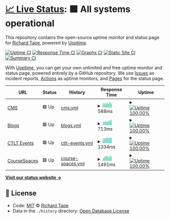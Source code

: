 # [📈 Live Status](https://richardtape.github.io/ubcupptime): <!--live status--> **🟩 All systems operational**

This repository contains the open-source uptime monitor and status page for [Richard Tape](https://richardtape.com/), powered by [Upptime](https://github.com/upptime/upptime).

[![Uptime CI](https://github.com/koj-co/upptime/workflows/Uptime%20CI/badge.svg)](https://github.com/koj-co/upptime/actions?query=workflow%3A%22Uptime+CI%22)
[![Response Time CI](https://github.com/koj-co/upptime/workflows/Response%20Time%20CI/badge.svg)](https://github.com/koj-co/upptime/actions?query=workflow%3A%22Response+Time+CI%22)
[![Graphs CI](https://github.com/koj-co/upptime/workflows/Graphs%20CI/badge.svg)](https://github.com/koj-co/upptime/actions?query=workflow%3A%22Graphs+CI%22)
[![Static Site CI](https://github.com/koj-co/upptime/workflows/Static%20Site%20CI/badge.svg)](https://github.com/koj-co/upptime/actions?query=workflow%3A%22Static+Site+CI%22)
[![Summary CI](https://github.com/koj-co/upptime/workflows/Summary%20CI/badge.svg)](https://github.com/koj-co/upptime/actions?query=workflow%3A%22Summary+CI%22)

With [Upptime](https://upptime.js.org), you can get your own unlimited and free uptime monitor and status page, powered entirely by a GitHub repository. We use [Issues](https://github.com/richardtape/ubcupptime/issues) as incident reports, [Actions](https://github.com/richardtape/ubcupptime/actions) as uptime monitors, and [Pages](https://richardtape.github.io/ubcupptime) for the status page.

<!--start: status pages-->
<!-- This summary is generated by Upptime (https://github.com/upptime/upptime) -->
<!-- Do not edit this manually, your changes will be overwritten -->
<!-- prettier-ignore -->
| URL | Status | History | Response Time | Uptime |
| --- | ------ | ------- | ------------- | ------ |
| [CMS](https://cms.ubc.ca) | 🟩 Up | [cms.yml](https://github.com/richardtape/ubcupptime/commits/master/history/cms.yml) | <details><summary><img alt="Response time graph" src="./graphs/cms.png" height="20"> 588ms</summary><br><a href="https://richardtape.github.io/ubcupptime/history/cms"><img alt="Response time 588" src="https://img.shields.io/endpoint?url=https%3A%2F%2Fraw.githubusercontent.com%2Frichardtape%2Fubcupptime%2Fmaster%2Fapi%2Fcms%2Fresponse-time.json"></a><br><a href="https://richardtape.github.io/ubcupptime/history/cms"><img alt="24-hour response time 628" src="https://img.shields.io/endpoint?url=https%3A%2F%2Fraw.githubusercontent.com%2Frichardtape%2Fubcupptime%2Fmaster%2Fapi%2Fcms%2Fresponse-time-day.json"></a><br><a href="https://richardtape.github.io/ubcupptime/history/cms"><img alt="7-day response time 591" src="https://img.shields.io/endpoint?url=https%3A%2F%2Fraw.githubusercontent.com%2Frichardtape%2Fubcupptime%2Fmaster%2Fapi%2Fcms%2Fresponse-time-week.json"></a><br><a href="https://richardtape.github.io/ubcupptime/history/cms"><img alt="30-day response time 588" src="https://img.shields.io/endpoint?url=https%3A%2F%2Fraw.githubusercontent.com%2Frichardtape%2Fubcupptime%2Fmaster%2Fapi%2Fcms%2Fresponse-time-month.json"></a><br><a href="https://richardtape.github.io/ubcupptime/history/cms"><img alt="1-year response time 588" src="https://img.shields.io/endpoint?url=https%3A%2F%2Fraw.githubusercontent.com%2Frichardtape%2Fubcupptime%2Fmaster%2Fapi%2Fcms%2Fresponse-time-year.json"></a></details> | <details><summary><a href="https://richardtape.github.io/ubcupptime/history/cms"><img alt="Uptime 100.00%" src="https://img.shields.io/endpoint?url=https%3A%2F%2Fraw.githubusercontent.com%2Frichardtape%2Fubcupptime%2Fmaster%2Fapi%2Fcms%2Fuptime.json"></a></summary><a href="https://richardtape.github.io/ubcupptime/history/cms"><img alt="24-hour uptime 100.00%" src="https://img.shields.io/endpoint?url=https%3A%2F%2Fraw.githubusercontent.com%2Frichardtape%2Fubcupptime%2Fmaster%2Fapi%2Fcms%2Fuptime-day.json"></a><br><a href="https://richardtape.github.io/ubcupptime/history/cms"><img alt="7-day uptime 100.00%" src="https://img.shields.io/endpoint?url=https%3A%2F%2Fraw.githubusercontent.com%2Frichardtape%2Fubcupptime%2Fmaster%2Fapi%2Fcms%2Fuptime-week.json"></a><br><a href="https://richardtape.github.io/ubcupptime/history/cms"><img alt="30-day uptime 100.00%" src="https://img.shields.io/endpoint?url=https%3A%2F%2Fraw.githubusercontent.com%2Frichardtape%2Fubcupptime%2Fmaster%2Fapi%2Fcms%2Fuptime-month.json"></a><br><a href="https://richardtape.github.io/ubcupptime/history/cms"><img alt="1-year uptime 100.00%" src="https://img.shields.io/endpoint?url=https%3A%2F%2Fraw.githubusercontent.com%2Frichardtape%2Fubcupptime%2Fmaster%2Fapi%2Fcms%2Fuptime-year.json"></a></details>
| [Blogs](https://blogs.ubc.ca) | 🟩 Up | [blogs.yml](https://github.com/richardtape/ubcupptime/commits/master/history/blogs.yml) | <details><summary><img alt="Response time graph" src="./graphs/blogs.png" height="20"> 713ms</summary><br><a href="https://richardtape.github.io/ubcupptime/history/blogs"><img alt="Response time 713" src="https://img.shields.io/endpoint?url=https%3A%2F%2Fraw.githubusercontent.com%2Frichardtape%2Fubcupptime%2Fmaster%2Fapi%2Fblogs%2Fresponse-time.json"></a><br><a href="https://richardtape.github.io/ubcupptime/history/blogs"><img alt="24-hour response time 707" src="https://img.shields.io/endpoint?url=https%3A%2F%2Fraw.githubusercontent.com%2Frichardtape%2Fubcupptime%2Fmaster%2Fapi%2Fblogs%2Fresponse-time-day.json"></a><br><a href="https://richardtape.github.io/ubcupptime/history/blogs"><img alt="7-day response time 803" src="https://img.shields.io/endpoint?url=https%3A%2F%2Fraw.githubusercontent.com%2Frichardtape%2Fubcupptime%2Fmaster%2Fapi%2Fblogs%2Fresponse-time-week.json"></a><br><a href="https://richardtape.github.io/ubcupptime/history/blogs"><img alt="30-day response time 713" src="https://img.shields.io/endpoint?url=https%3A%2F%2Fraw.githubusercontent.com%2Frichardtape%2Fubcupptime%2Fmaster%2Fapi%2Fblogs%2Fresponse-time-month.json"></a><br><a href="https://richardtape.github.io/ubcupptime/history/blogs"><img alt="1-year response time 713" src="https://img.shields.io/endpoint?url=https%3A%2F%2Fraw.githubusercontent.com%2Frichardtape%2Fubcupptime%2Fmaster%2Fapi%2Fblogs%2Fresponse-time-year.json"></a></details> | <details><summary><a href="https://richardtape.github.io/ubcupptime/history/blogs"><img alt="Uptime 100.00%" src="https://img.shields.io/endpoint?url=https%3A%2F%2Fraw.githubusercontent.com%2Frichardtape%2Fubcupptime%2Fmaster%2Fapi%2Fblogs%2Fuptime.json"></a></summary><a href="https://richardtape.github.io/ubcupptime/history/blogs"><img alt="24-hour uptime 100.00%" src="https://img.shields.io/endpoint?url=https%3A%2F%2Fraw.githubusercontent.com%2Frichardtape%2Fubcupptime%2Fmaster%2Fapi%2Fblogs%2Fuptime-day.json"></a><br><a href="https://richardtape.github.io/ubcupptime/history/blogs"><img alt="7-day uptime 100.00%" src="https://img.shields.io/endpoint?url=https%3A%2F%2Fraw.githubusercontent.com%2Frichardtape%2Fubcupptime%2Fmaster%2Fapi%2Fblogs%2Fuptime-week.json"></a><br><a href="https://richardtape.github.io/ubcupptime/history/blogs"><img alt="30-day uptime 100.00%" src="https://img.shields.io/endpoint?url=https%3A%2F%2Fraw.githubusercontent.com%2Frichardtape%2Fubcupptime%2Fmaster%2Fapi%2Fblogs%2Fuptime-month.json"></a><br><a href="https://richardtape.github.io/ubcupptime/history/blogs"><img alt="1-year uptime 100.00%" src="https://img.shields.io/endpoint?url=https%3A%2F%2Fraw.githubusercontent.com%2Frichardtape%2Fubcupptime%2Fmaster%2Fapi%2Fblogs%2Fuptime-year.json"></a></details>
| [CTLT Events](https://events.ctlt.ubc.ca) | 🟩 Up | [ctlt-events.yml](https://github.com/richardtape/ubcupptime/commits/master/history/ctlt-events.yml) | <details><summary><img alt="Response time graph" src="./graphs/ctlt-events.png" height="20"> 1334ms</summary><br><a href="https://richardtape.github.io/ubcupptime/history/ctlt-events"><img alt="Response time 1334" src="https://img.shields.io/endpoint?url=https%3A%2F%2Fraw.githubusercontent.com%2Frichardtape%2Fubcupptime%2Fmaster%2Fapi%2Fctlt-events%2Fresponse-time.json"></a><br><a href="https://richardtape.github.io/ubcupptime/history/ctlt-events"><img alt="24-hour response time 1357" src="https://img.shields.io/endpoint?url=https%3A%2F%2Fraw.githubusercontent.com%2Frichardtape%2Fubcupptime%2Fmaster%2Fapi%2Fctlt-events%2Fresponse-time-day.json"></a><br><a href="https://richardtape.github.io/ubcupptime/history/ctlt-events"><img alt="7-day response time 1369" src="https://img.shields.io/endpoint?url=https%3A%2F%2Fraw.githubusercontent.com%2Frichardtape%2Fubcupptime%2Fmaster%2Fapi%2Fctlt-events%2Fresponse-time-week.json"></a><br><a href="https://richardtape.github.io/ubcupptime/history/ctlt-events"><img alt="30-day response time 1334" src="https://img.shields.io/endpoint?url=https%3A%2F%2Fraw.githubusercontent.com%2Frichardtape%2Fubcupptime%2Fmaster%2Fapi%2Fctlt-events%2Fresponse-time-month.json"></a><br><a href="https://richardtape.github.io/ubcupptime/history/ctlt-events"><img alt="1-year response time 1334" src="https://img.shields.io/endpoint?url=https%3A%2F%2Fraw.githubusercontent.com%2Frichardtape%2Fubcupptime%2Fmaster%2Fapi%2Fctlt-events%2Fresponse-time-year.json"></a></details> | <details><summary><a href="https://richardtape.github.io/ubcupptime/history/ctlt-events"><img alt="Uptime 100.00%" src="https://img.shields.io/endpoint?url=https%3A%2F%2Fraw.githubusercontent.com%2Frichardtape%2Fubcupptime%2Fmaster%2Fapi%2Fctlt-events%2Fuptime.json"></a></summary><a href="https://richardtape.github.io/ubcupptime/history/ctlt-events"><img alt="24-hour uptime 100.00%" src="https://img.shields.io/endpoint?url=https%3A%2F%2Fraw.githubusercontent.com%2Frichardtape%2Fubcupptime%2Fmaster%2Fapi%2Fctlt-events%2Fuptime-day.json"></a><br><a href="https://richardtape.github.io/ubcupptime/history/ctlt-events"><img alt="7-day uptime 100.00%" src="https://img.shields.io/endpoint?url=https%3A%2F%2Fraw.githubusercontent.com%2Frichardtape%2Fubcupptime%2Fmaster%2Fapi%2Fctlt-events%2Fuptime-week.json"></a><br><a href="https://richardtape.github.io/ubcupptime/history/ctlt-events"><img alt="30-day uptime 100.00%" src="https://img.shields.io/endpoint?url=https%3A%2F%2Fraw.githubusercontent.com%2Frichardtape%2Fubcupptime%2Fmaster%2Fapi%2Fctlt-events%2Fuptime-month.json"></a><br><a href="https://richardtape.github.io/ubcupptime/history/ctlt-events"><img alt="1-year uptime 100.00%" src="https://img.shields.io/endpoint?url=https%3A%2F%2Fraw.githubusercontent.com%2Frichardtape%2Fubcupptime%2Fmaster%2Fapi%2Fctlt-events%2Fuptime-year.json"></a></details>
| [CourseSpaces](https://coursespaces.ubc.ca/) | 🟩 Up | [course-spaces.yml](https://github.com/richardtape/ubcupptime/commits/master/history/course-spaces.yml) | <details><summary><img alt="Response time graph" src="./graphs/course-spaces.png" height="20"> 1491ms</summary><br><a href="https://richardtape.github.io/ubcupptime/history/course-spaces"><img alt="Response time 1491" src="https://img.shields.io/endpoint?url=https%3A%2F%2Fraw.githubusercontent.com%2Frichardtape%2Fubcupptime%2Fmaster%2Fapi%2Fcourse-spaces%2Fresponse-time.json"></a><br><a href="https://richardtape.github.io/ubcupptime/history/course-spaces"><img alt="24-hour response time 1150" src="https://img.shields.io/endpoint?url=https%3A%2F%2Fraw.githubusercontent.com%2Frichardtape%2Fubcupptime%2Fmaster%2Fapi%2Fcourse-spaces%2Fresponse-time-day.json"></a><br><a href="https://richardtape.github.io/ubcupptime/history/course-spaces"><img alt="7-day response time 1583" src="https://img.shields.io/endpoint?url=https%3A%2F%2Fraw.githubusercontent.com%2Frichardtape%2Fubcupptime%2Fmaster%2Fapi%2Fcourse-spaces%2Fresponse-time-week.json"></a><br><a href="https://richardtape.github.io/ubcupptime/history/course-spaces"><img alt="30-day response time 1491" src="https://img.shields.io/endpoint?url=https%3A%2F%2Fraw.githubusercontent.com%2Frichardtape%2Fubcupptime%2Fmaster%2Fapi%2Fcourse-spaces%2Fresponse-time-month.json"></a><br><a href="https://richardtape.github.io/ubcupptime/history/course-spaces"><img alt="1-year response time 1491" src="https://img.shields.io/endpoint?url=https%3A%2F%2Fraw.githubusercontent.com%2Frichardtape%2Fubcupptime%2Fmaster%2Fapi%2Fcourse-spaces%2Fresponse-time-year.json"></a></details> | <details><summary><a href="https://richardtape.github.io/ubcupptime/history/course-spaces"><img alt="Uptime 100.00%" src="https://img.shields.io/endpoint?url=https%3A%2F%2Fraw.githubusercontent.com%2Frichardtape%2Fubcupptime%2Fmaster%2Fapi%2Fcourse-spaces%2Fuptime.json"></a></summary><a href="https://richardtape.github.io/ubcupptime/history/course-spaces"><img alt="24-hour uptime 100.00%" src="https://img.shields.io/endpoint?url=https%3A%2F%2Fraw.githubusercontent.com%2Frichardtape%2Fubcupptime%2Fmaster%2Fapi%2Fcourse-spaces%2Fuptime-day.json"></a><br><a href="https://richardtape.github.io/ubcupptime/history/course-spaces"><img alt="7-day uptime 100.00%" src="https://img.shields.io/endpoint?url=https%3A%2F%2Fraw.githubusercontent.com%2Frichardtape%2Fubcupptime%2Fmaster%2Fapi%2Fcourse-spaces%2Fuptime-week.json"></a><br><a href="https://richardtape.github.io/ubcupptime/history/course-spaces"><img alt="30-day uptime 100.00%" src="https://img.shields.io/endpoint?url=https%3A%2F%2Fraw.githubusercontent.com%2Frichardtape%2Fubcupptime%2Fmaster%2Fapi%2Fcourse-spaces%2Fuptime-month.json"></a><br><a href="https://richardtape.github.io/ubcupptime/history/course-spaces"><img alt="1-year uptime 100.00%" src="https://img.shields.io/endpoint?url=https%3A%2F%2Fraw.githubusercontent.com%2Frichardtape%2Fubcupptime%2Fmaster%2Fapi%2Fcourse-spaces%2Fuptime-year.json"></a></details>

<!--end: status pages-->

[**Visit our status website →**](https://richardtape.github.io/ubcupptime)

## 📄 License

- Code: [MIT](./LICENSE) © [Richard Tape](https://richardtape.com/)
- Data in the `./history` directory: [Open Database License](https://opendatacommons.org/licenses/odbl/1-0/)
